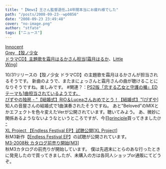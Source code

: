 ```yaml
---
title: "【News】王さん監督退任…14年間本当にお疲れ様でした"
path: "/posts/2008-09-23--wp0856"
date: "2008-09-23 23:49:48"
cover: "no-image.png"
author: "stfate"
tags: ["ニュース"]
---
```


<style type="text/css">
<!--
p {white-space: pre-wrap};
-->
</style>

<a class="topics" href="http://www.gungnir.co.jp/innocentgrey/products/pro_shell/shell_cd.html" target="_blank">Innocent Grey 【殻ノ少女 ドラマCD】主題歌を霜月はるかさん担当</a><span class="junre">[<a href="http://shimotsukin.com/" target="_blank">霜月はるか</a>、<a href="http://www.littlewing.ne.jp/" target="_blank">Little Wing</a>]</span>
<div class="news">10/31リリースの【殻ノ少女 ドラマCD】の主題歌を霜月はるかさんが担当されるそうです。
新曲のようで、またまにょっさんと霜月さんの曲が聴けることになりそうですね。楽しみです。
#関連？：<a href="http://www.marbleskyrecords.com/" target="_blank">PS2版「恋する乙女と守護の楯」EDテーマも1曲担当されているようです。</a></div>
<a class="topics" href="http://www.pizuya.com/" target="_blank">ぴずやの独房 - "【結婚式】RIO＆Luceaさんおめでとう！【結婚式】"</a><span class="junre">[<a href="http://www.pizuya.com/" target="_blank">ぴずや</a>]</span>
<div class="news">知人の音屋さんの結婚式で1曲演奏されたそうですね。
あと"Beloved"のMIXとかエフェクトを色々変えたVerが公開されています。聴いてみよう。
あ、微妙に関係あるようなないようなというところですが、今日<a href="http://www.amazon.co.jp/BasiL-principle/dp/B001EJNQTI/ref=sr_1_1?ie=UTF8&s=software&qid=1222181929&sr=8-1" target="_blank">principle</a>買ってきました(ﾅﾆ</div>
<a class="topics" href="http://www.xlproject.cc/" target="_blank">XL Project 【Endless Festival EP】試聴公開</a><span class="junre">[<a href="http://www.xlproject.cc/" target="_blank">XL Project</a>]</span>
<div class="news">秋M3新作【<a href="http://www.xlproject.cc/xlps0020/index.html" target="_blank">Endless Festival EP</a>】の試聴が公開されています。</div>
<a class="topics" href="http://www.m3net.jp/" target="_blank">M3-2008秋 カタログ前売り開始</a><span class="junre">[<a href="http://www.m3net.jp/" target="_blank">M3</a>]</span>
<div class="news">秋M3カタログの前売りが開始しています。
僕は先週末にとらのあな行ったときに発見したので買ってきましたが、未購入の方は各同人ショップor通販にてどうぞ。</div>
